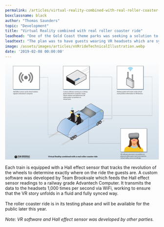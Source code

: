 ```yaml
---
permalink: /articles/virtual-reality-combined-with-real-roller-coaster-ride
boxclassname: black
author: "Thomas Saunders"
topic: "Development"
title: "Virtual Reality combined with real roller coaster ride"
leadhead: "One of the Gold Coast theme parks was seeking a solution to overhaul a roller coaster ride by enhancing the experience with virtual reality (VR)."
leadtext: "The plan was to have guests wearing VR headsets which are synced perfectly to the twists and turns of the ride."
image: /assets/images/articles/xVRrideTechnicalIllustration.webp
date: '2019-02-08 00:00:00'
---
```


<div class="arttext">
    <div>
        <img class="vr" src="/assets/images/articles/xVRrideTechnicalIllustration.webp" />
    </div>
    <p>Each train is equipped with a Hall effect sensor that tracks the revolution of the wheels to determine exactly where on the ride the guests are. A custom software was developed by Team Brookvale which feeds the Hall effect sensor readings to a railway grade Advantech Computer. It transmits the data to the headsets 1,000 times per second via WiFi, working to ensure that the VR story unfolds in a fluid and fully synced way.<br /><br />
    The roller coaster ride is in its testing phase and will be available for the public later this year.<br /><br />
    <i>Note: VR software and Hall effect sensor was developed by other parties.</i>
    </p>
</div>